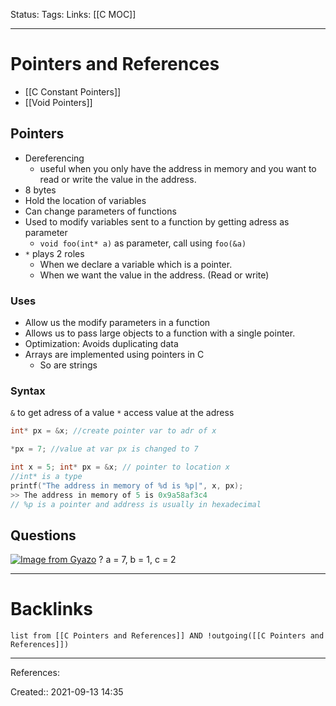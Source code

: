 Status: 
Tags: 
Links: [[C MOC]]
___
# Pointers and References
- [[C Constant Pointers]]
- [[Void Pointers]]
## Pointers
- Dereferencing
	- useful when you only have the address in memory and you want to read or write the value in the address.
- 8 bytes
- Hold the location of variables
- Can change parameters of functions
- Used to modify variables sent to a function by getting adress as parameter
	- `void foo(int* a)` as parameter, call using `foo(&a)`
-   `*` plays 2 roles
    -   When we declare a variable which is a pointer.
    -   When we want the value in the address. (Read or write)
### Uses
- Allow us the modify parameters in a function
- Allows us to pass large objects to a function with a single pointer.
- Optimization: Avoids duplicating data
- Arrays are implemented using pointers in C
    -   So are strings
### Syntax
`&` to get adress of a value
`*` access value at the adress
```c
int* px = &x; //create pointer var to adr of x

*px = 7; //value at var px is changed to 7

int x = 5; int* px = &x; // pointer to location x
//int* is a type 
printf("The address in memory of %d is %p|", x, px); 
>> The address in memory of 5 is 0x9a58af3c4 
// %p is a pointer and address is usually in hexadecimal

```
## Questions
[![Image from Gyazo](https://i.gyazo.com/f52ec4e9f31fb162f2909413d481854d.png)](https://gyazo.com/f52ec4e9f31fb162f2909413d481854d)
?
a = 7, b = 1, c = 2
___
# Backlinks
```dataview
list from [[C Pointers and References]] AND !outgoing([[C Pointers and References]])
```
___
References:

Created:: 2021-09-13 14:35
